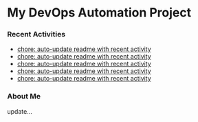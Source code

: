 # My DevOps Automation Project

### Recent Activities
<!-- activity:START -->
- [chore: auto-update readme with recent activity](https://github.com/kaigiii/mybowling-app/commit/bbfb4ec8616c828a65ff286d271012d4448a1fcc)
- [chore: auto-update readme with recent activity](https://github.com/kaigiii/mybowling-app/commit/ac8ef1e240d0baad8902c3acacd05174a8048991)
- [chore: auto-update readme with recent activity](https://github.com/kaigiii/mybowling-app/commit/21110aa140d5266bea3fbd6aa39e95b1bdc3d55b)
- [chore: auto-update readme with recent activity](https://github.com/kaigiii/mybowling-app/commit/69e464b022ba2ed0ccb9e1cb8d8808576273c8b5)
- [chore: auto-update readme with recent activity](https://github.com/kaigiii/mybowling-app/commit/d138c8347d6be2a14b05b1ae7092f6045fc7970b)
<!-- activity:END -->

### About Me
<!-- MYLINKS:START -->
<!-- MYLINKS:END -->

update...
